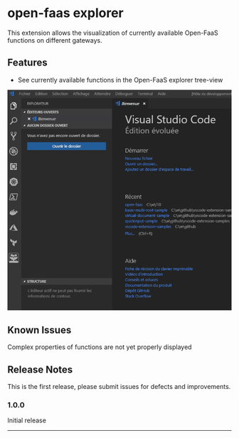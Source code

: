 # open-faas explorer

This extension allows the visualization of currently available Open-FaaS functions on different gateways.

## Features

- See currently available functions in the Open-FaaS explorer tree-view

![Main Feature](media/demo.gif)

## Known Issues

Complex properties of functions are not yet properly displayed

## Release Notes

This is the first release, please submit issues for defects and improvements.

### 1.0.0

Initial release

-----------------------------------------------------------------------------------------------------------

